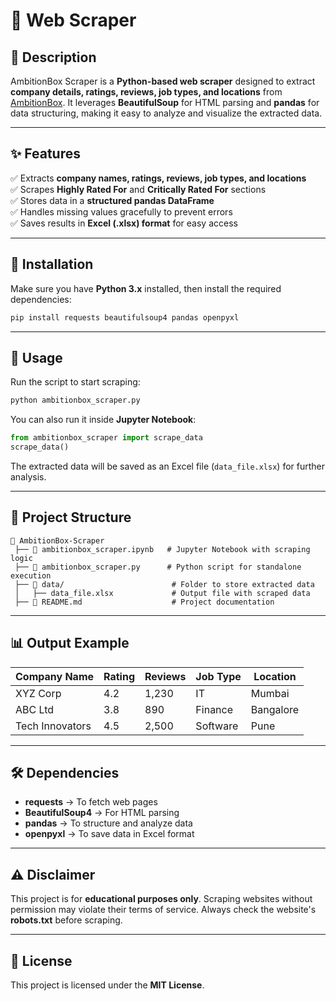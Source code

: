 # 🚀 Web Scraper  

## 📌 Description  
AmbitionBox Scraper is a **Python-based web scraper** designed to extract **company details, ratings, reviews, job types, and locations** from [AmbitionBox](https://www.ambitionbox.com). It leverages **BeautifulSoup** for HTML parsing and **pandas** for data structuring, making it easy to analyze and visualize the extracted data.  

---

## ✨ Features  
✅ Extracts **company names, ratings, reviews, job types, and locations**  
✅ Scrapes **Highly Rated For** and **Critically Rated For** sections  
✅ Stores data in a **structured pandas DataFrame**  
✅ Handles missing values gracefully to prevent errors  
✅ Saves results in **Excel (.xlsx) format** for easy access  

---

## 🔧 Installation  
Make sure you have **Python 3.x** installed, then install the required dependencies:  

```bash
pip install requests beautifulsoup4 pandas openpyxl
```

---

## 🚀 Usage  
Run the script to start scraping:  

```bash
python ambitionbox_scraper.py
```

You can also run it inside **Jupyter Notebook**:  

```python
from ambitionbox_scraper import scrape_data
scrape_data()
```

The extracted data will be saved as an Excel file (`data_file.xlsx`) for further analysis.  

---

## 📂 Project Structure  
```
📂 AmbitionBox-Scraper  
 ├── 📜 ambitionbox_scraper.ipynb   # Jupyter Notebook with scraping logic  
 ├── 📜 ambitionbox_scraper.py      # Python script for standalone execution  
 ├── 📂 data/                        # Folder to store extracted data  
 │   ├── data_file.xlsx             # Output file with scraped data  
 ├── 📜 README.md                    # Project documentation  
```

---

## 📊 Output Example  
| Company Name       | Rating | Reviews | Job Type | Location |
|--------------------|--------|---------|----------|----------|
| XYZ Corp          | 4.2    | 1,230   | IT       | Mumbai   |
| ABC Ltd           | 3.8    | 890     | Finance  | Bangalore |
| Tech Innovators   | 4.5    | 2,500   | Software | Pune     |

---

## 🛠 Dependencies  
- **requests** → To fetch web pages  
- **BeautifulSoup4** → For HTML parsing  
- **pandas** → To structure and analyze data  
- **openpyxl** → To save data in Excel format  

---

## ⚠️ Disclaimer  
This project is for **educational purposes only**. Scraping websites without permission may violate their terms of service. Always check the website's **robots.txt** before scraping.  

---

## 📜 License  
This project is licensed under the **MIT License**.  
